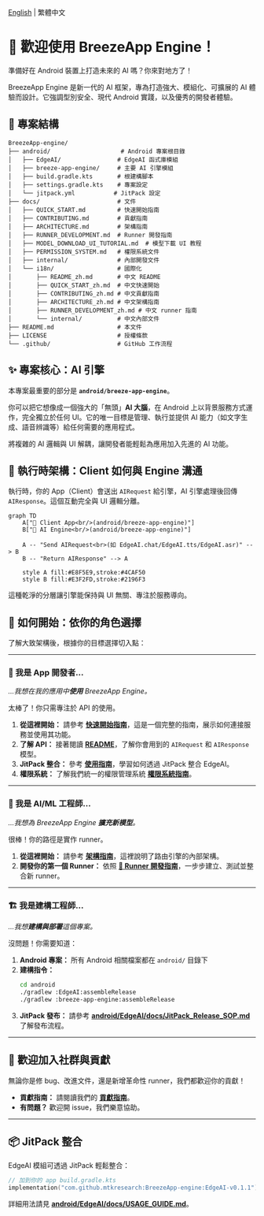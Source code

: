 [English](../../README.md) | 繁體中文

# 🤖 歡迎使用 BreezeApp Engine！

準備好在 Android 裝置上打造未來的 AI 嗎？你來對地方了！

BreezeApp Engine 是新一代的 AI 框架，專為打造強大、模組化、可擴展的 AI 體驗而設計。它強調型別安全、現代 Android 實踐，以及優秀的開發者體驗。

## 📁 專案結構

```
BreezeApp-engine/
├── android/                    # Android 專案根目錄
│   ├── EdgeAI/                # EdgeAI 函式庫模組
│   ├── breeze-app-engine/     # 主要 AI 引擎模組
│   ├── build.gradle.kts       # 根建構腳本
│   ├── settings.gradle.kts    # 專案設定
│   └── jitpack.yml           # JitPack 設定
├── docs/                      # 文件
│   ├── QUICK_START.md         # 快速開始指南
│   ├── CONTRIBUTING.md        # 貢獻指南
│   ├── ARCHITECTURE.md        # 架構指南
│   ├── RUNNER_DEVELOPMENT.md  # Runner 開發指南
│   ├── MODEL_DOWNLOAD_UI_TUTORIAL.md  # 模型下載 UI 教程
│   ├── PERMISSION_SYSTEM.md   # 權限系統文件
│   ├── internal/              # 內部開發文件
│   └── i18n/                  # 國際化
│       ├── README_zh.md       # 中文 README
│       ├── QUICK_START_zh.md  # 中文快速開始
│       ├── CONTRIBUTING_zh.md # 中文貢獻指南
│       ├── ARCHITECTURE_zh.md # 中文架構指南
│       ├── RUNNER_DEVELOPMENT_zh.md # 中文 runner 指南
│       └── internal/          # 中文內部文件
├── README.md                  # 本文件
├── LICENSE                    # 授權條款
└── .github/                   # GitHub 工作流程
```

## ✨ 專案核心：AI 引擎

本專案最重要的部分是 **`android/breeze-app-engine`**。

你可以把它想像成一個強大的「無頭」**AI 大腦**，在 Android 上以背景服務方式運作，完全獨立於任何 UI。它的唯一目標是管理、執行並提供 AI 能力（如文字生成、語音辨識等）給任何需要的應用程式。

將複雜的 AI 邏輯與 UI 解耦，讓開發者能輕鬆為應用加入先進的 AI 功能。

## 🔎 執行時架構：Client 如何與 Engine 溝通

執行時，你的 App（Client）會送出 `AIRequest` 給引擎，AI 引擎處理後回傳 `AIResponse`。這個互動完全與 UI 邏輯分離。

```mermaid
graph TD
    A["📱 Client App<br/>(android/breeze-app-engine)"]
    B["🧠 AI Engine<br/>(android/breeze-app-engine)"]

    A -- "Send AIRequest<br>(如 EdgeAI.chat/EdgeAI.tts/EdgeAI.asr)" --> B
    B -- "Return AIResponse" --> A

    style A fill:#E8F5E9,stroke:#4CAF50
    style B fill:#E3F2FD,stroke:#2196F3
```

這種乾淨的分層讓引擎能保持與 UI 無關、專注於服務導向。

## 🚀 如何開始：依你的角色選擇

了解大致架構後，根據你的目標選擇切入點：

---

### 📱 我是 App 開發者...

*...我想在我的應用中**使用** BreezeApp Engine。*

太棒了！你只需專注於 API 的使用。

1. **從這裡開始：** 請參考 **[快速開始指南](./QUICK_START_zh.md)**，這是一個完整的指南，展示如何連接服務並使用其功能。
2. **了解 API：** 接著閱讀 **[README](../../android/EdgeAI/docs/i18n/README_zh.md)**，了解你會用到的 `AIRequest` 和 `AIResponse` 模型。
3. **JitPack 整合：** 參考 **[使用指南](../../android/EdgeAI/docs/i18n/USAGE_GUIDE_zh.md)**，學習如何透過 JitPack 整合 EdgeAI。
4. **權限系統：** 了解我們統一的權限管理系統 **[權限系統指南](./PERMISSION_SYSTEM_zh.md)**。

---

### 🧠 我是 AI/ML 工程師...

*...我想為 BreezeApp Engine **擴充新模型**。*

很棒！你的路徑是實作 runner。

1. **從這裡開始：** 請參考 **[架構指南](./ARCHITECTURE_zh.md)**，這裡說明了路由引擎的內部架構。
2. **開發你的第一個 Runner：** 依照 **[🧩 Runner 開發指南](./RUNNER_DEVELOPMENT_zh.md)**，一步步建立、測試並整合新 runner。

---

### 🏗️ 我是建構工程師...

*...我想**建構與部署**這個專案。*

沒問題！你需要知道：

1. **Android 專案：** 所有 Android 相關檔案都在 `android/` 目錄下
2. **建構指令：**
   ```bash
   cd android
   ./gradlew :EdgeAI:assembleRelease
   ./gradlew :breeze-app-engine:assembleRelease
   ```
3. **JitPack 發布：** 請參考 **[android/EdgeAI/docs/JitPack_Release_SOP.md](../../android/EdgeAI/docs/i18n/JitPack_Release_SOP_zh.md)** 了解發布流程。

---

## 🤝 歡迎加入社群與貢獻

無論你是修 bug、改進文件，還是新增革命性 runner，我們都歡迎你的貢獻！

* **貢獻指南：** 請閱讀我們的 **[貢獻指南](./CONTRIBUTING_zh.md)**。
* **有問題？** 歡迎開 issue，我們樂意協助。

---

## 📦 JitPack 整合

EdgeAI 模組可透過 JitPack 輕鬆整合：

```kotlin
// 加到你的 app build.gradle.kts
implementation("com.github.mtkresearch:BreezeApp-engine:EdgeAI-v0.1.1")
```

詳細用法請見 **[android/EdgeAI/docs/USAGE_GUIDE.md](../../android/EdgeAI/docs/i18n/USAGE_GUIDE_zh.md)**。 